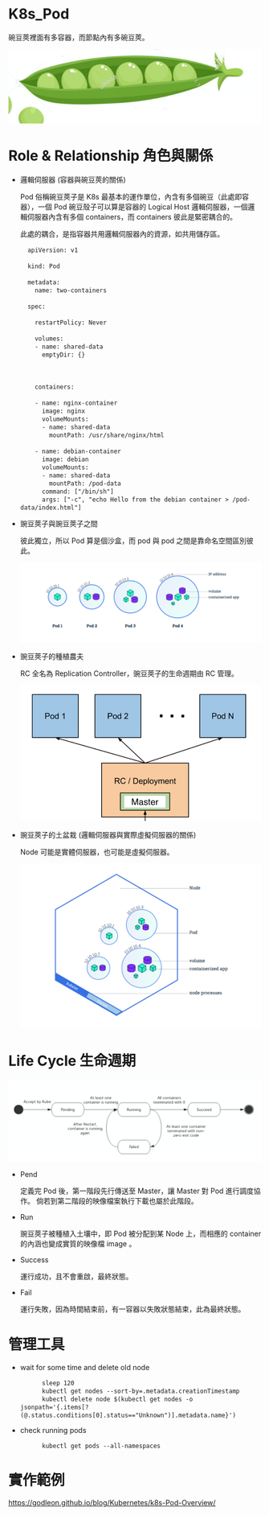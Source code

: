 # K8s_Pod
碗豆莢裡面有多容器，而節點內有多碗豆莢。

![pod](https://raw.githubusercontent.com/QueenieCplusplus/K8s_Pod/master/Pod.png)

# Role & Relationship 角色與關係

* 邏輯伺服器 (容器與碗豆莢的關係)

    Pod 俗稱碗豆莢子是 K8s 最基本的運作單位，內含有多個碗豆（此處即容器），一個 Pod 碗豆殼子可以算是容器的 Logical Host 邏輯伺服器，一個邏輯伺服器內含有多個 containers，而 containers 彼此是緊密耦合的。

    此處的耦合，是指容器共用邏輯伺服器內的資源，如共用儲存區。
    
        apiVersion: v1
        
        kind: Pod
        
        metadata:
          name: two-containers
          
        spec:

          restartPolicy: Never

          volumes:
          - name: shared-data
            emptyDir: {}

          
          
          containers:

          - name: nginx-container
            image: nginx
            volumeMounts:
            - name: shared-data
              mountPath: /usr/share/nginx/html

          - name: debian-container
            image: debian
            volumeMounts:
            - name: shared-data
              mountPath: /pod-data
            command: ["/bin/sh"]
            args: ["-c", "echo Hello from the debian container > /pod-data/index.html"]



* 豌豆莢子與豌豆莢子之間

    彼此獨立，所以 Pod 算是個沙盒，而 pod 與 pod 之間是靠命名空間區別彼此。
    
    ![pod and pod](https://raw.githubusercontent.com/QueenieCplusplus/K8s_Pod/master/Pod_k8s.png)
    
* 豌豆莢子的種植農夫

   RC 全名為 Replication Controller，豌豆莢子的生命週期由 RC 管理。
   
   ![rc](https://raw.githubusercontent.com/QueenieCplusplus/K8s_Pod/master/RC.png)

* 豌豆莢子的土盆栽 (邏輯伺服器與實際虛擬伺服器的關係)

    Node 可能是實體伺服器，也可能是虛擬伺服器。
    
    ![node](https://raw.githubusercontent.com/QueenieCplusplus/K8s_Pod/master/Node_k8s.png)

# Life Cycle 生命週期

![pod life cycle](https://raw.githubusercontent.com/QueenieCplusplus/K8s_Pod/master/Life%20Cycle.png)

* Pend

  定義完 Pod 後，第一階段先行傳送至 Master，讓 Master 對 Pod 進行調度協作。
  倘若到第二階段的映像檔案執行下載也屬於此階段。

* Run 

  豌豆莢子被種植入土壤中，即 Pod 被分配到某 Node 上，而相應的 container 的內涵也變成實質的映像檔 image 。

* Success

  運行成功，且不會重啟，最終狀態。

* Fail

  運行失敗，因為時間結束前，有一容器以失敗狀態結束，此為最終狀態。
  
# 管理工具

* wait for some time and delete old node

            sleep 120
            kubectl get nodes --sort-by=.metadata.creationTimestamp
            kubectl delete node $(kubectl get nodes -o jsonpath='{.items[?(@.status.conditions[0].status=="Unknown")].metadata.name}')

* check running pods

            kubectl get pods --all-namespaces


# 實作範例

  https://godleon.github.io/blog/Kubernetes/k8s-Pod-Overview/
